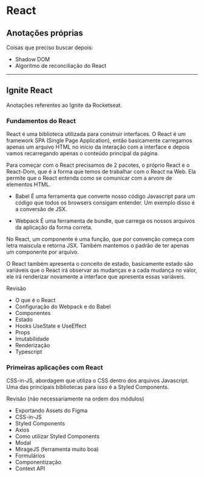 # React

## Anotações próprias

Coisas que preciso buscar depois:

- Shadow DOM
- Algoritmo de reconciliação do React

---

## Ignite React

Anotações referentes ao Ignite da Rocketseat.

### Fundamentos do React

React é uma biblioteca utilizada para construir interfaces. O React é um framework SPA (Single Page Application), então basicamente carregamos apenas um arquivo HTML no inicio da interação com a interface e depois vamos recarregando apenas o conteúdo principal da página. 

Para começar com o React precisamos de 2 pacotes, o próprio React e o React-Dom, que é a forma que temos de trabalhar com o React na Web. Ela permite que o React entenda como se comunicar com a arvore de elementos HTML.

- Babel
É uma ferramenta que converte nosso código Javascript para um código que todos os browsers consigam entender. Um exemplo disso é a conversão de JSX. 

- Webpack 
É uma ferramenta de bundle, que carrega os nossos arquivos da aplicação da forma correta.

No React, um componente é uma função, que por convenção começa com letra maiscula e retorna JSX. Também mantemos o padrão de ter apenas um componente por arquivo. 

O React também apresenta o conceito de estado, basicamente estado são variáveis que o React irá observar as mudanças e a cada mudança no valor, ele irá renderizar novamente a interface que apresenta essas variáveis.

Revisão
- O que é o React
- Configuração do Webpack	e do Babel
- Componentes
- Estado
- Hooks UseState e UseEffect
- Props
- Imutabilidade
- Renderização
- Typescript

### Primeiras aplicações com React

CSS-in-JS, abordagem que utiliza o CSS dentro dos arquivos Javascript. Uma das principais bibliotecas para isso é a Styled Components.

Revisão (não necessariamente na ordem dos módulos)
- Exportando Assets do Figma
- CSS-in-JS
- Styled Components
- Axios
- Como utilizar Styled Components
- Modal 
- MirageJS (ferramenta muito boa)
- Formulários
- Componentização
- Context API




